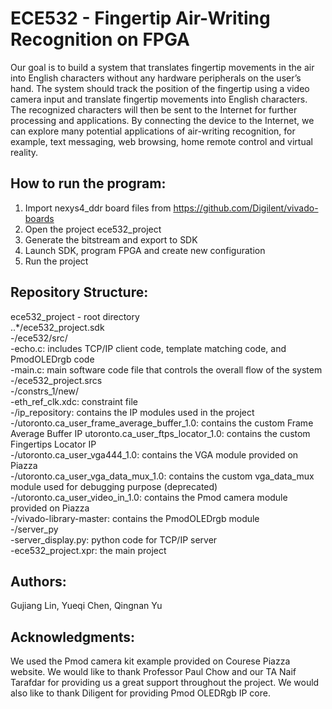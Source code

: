 # ECE532 - Fingertip Air-Writing Recognition on FPGA
Our goal is to build a system that translates fingertip movements in the air into English characters without any hardware peripherals on the user’s hand. The system should track the position of the fingertip using a video camera input and translate fingertip movements into English characters. The recognized characters will then be sent to the Internet for further processing and applications. By connecting the device to the Internet, we can explore many potential applications of air-writing recognition, for example, text messaging, web browsing, home remote control and virtual reality.

How to run the program:
-----------------------
1. Import nexys4_ddr board files from https://github.com/Digilent/vivado-boards
2. Open the project ece532_project
3. Generate the bitstream and export to SDK
4. Launch SDK, program FPGA and create new configuration
5. Run the project

Repository Structure:
---------------------
ece532_project - root directory  
..*/ece532_project.sdk  
    -/ece532/src/  
      -echo.c: includes TCP/IP client code, template matching code, and PmodOLEDrgb code  
      -main.c: main software code file that controls the overall flow of the system  
  -/ece532_project.srcs  
    -/constrs_1/new/  
      -eth_ref_clk.xdc: constraint file    
  -/ip_repository: contains the IP modules used in the project    
    -/utoronto.ca_user_frame_average_buffer_1.0: contains the custom Frame Average Buffer IP utoronto.ca_user_ftps_locator_1.0: contains the custom Fingertips Locator IP  
    -/utoronto.ca_user_vga444_1.0: contains the VGA module provided on Piazza  
    -/utoronto.ca_user_vga_data_mux_1.0: contains the custom vga_data_mux module used for debugging purpose (deprecated)  
    -/utoronto.ca_user_video_in_1.0: contains the Pmod camera module provided on Piazza  
    -/vivado-library-master: contains the PmodOLEDrgb module  
  -/server_py  
    -server_display.py: python code for TCP/IP server  
  -ece532_project.xpr: the main project  
 
Authors:
--------
Gujiang Lin, Yueqi Chen, Qingnan Yu

Acknowledgments:
--------
We used the Pmod camera kit example provided on Courese Piazza website.
We would like to thank Professor Paul Chow and our TA Naif Tarafdar for providing us a great support throughout the project.
We would also like to thank Diligent for providing Pmod OLEDRgb IP core.
